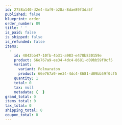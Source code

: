 ```yaml
---
id: 2758a140-d2e4-4af9-b28a-8dae89f3da5f
published: false
blueprint: order
order_number: 89
title: ' '
is_paid: false
is_shipped: false
is_refunded: false
items:
  -
    id: 4842bb47-10fb-4b31-a983-e478b830159e
    product: 66e767a9-ee34-4dc4-8681-d09bb59f0cf5
    variant:
      variant: Polmaraton
      product: 66e767a9-ee34-4dc4-8681-d09bb59f0cf5
    quantity: 1
    total: 0
    tax: null
    metadata: {  }
grand_total: 0
items_total: 0
tax_total: 0
shipping_total: 0
coupon_total: 0
---
```

